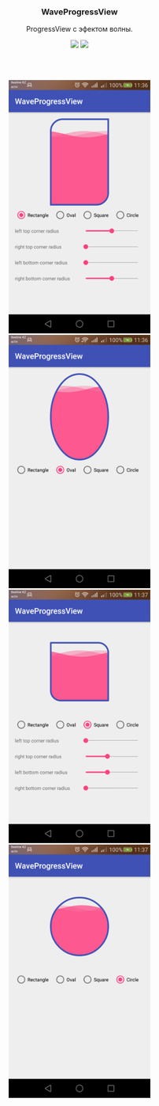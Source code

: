 <h3 align="center">WaveProgressView</h3>

<p align="center">
  ProgressView с эфектом волны.
</p>

<p align="center">
	<a target="_blank" href="https://github.com/mdsps414/WaveProgress"><img src="https://travis-ci.org/UFreedom/FloatingView.svg?branch=master"></a>
	<a target="_blank" href="https://github.com/mdsps414/WaveProgress"><img src="https://img.shields.io/badge/android-4.4-brightgreen.svg" ></a>
	<!--a target="_blank" href='https://github.com/mdsps414/WaveProgress/blob/master/LICENSE.txt'><img src='https://img.shields.io/crates/l/rustc-serialize.svg'  /></a-->
</p>

</br></br>

<p align="center">
	<img  with="288"  height="512" src="https://github.com/mdsps414/WaveProgress/blob/master/rectangle.png">
	<img  with="288"  height="512" src="https://github.com/mdsps414/WaveProgress/blob/master/oval.png">
	<img  with="288"  height="512" src="https://github.com/mdsps414/WaveProgress/blob/master/square.png">
	<img  with="288"  height="512" src="https://github.com/mdsps414/WaveProgress/blob/master/circle.png">
</p>

